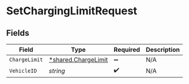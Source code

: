 # SetChargingLimitRequest


## Fields

| Field                                                            | Type                                                             | Required                                                         | Description                                                      |
| ---------------------------------------------------------------- | ---------------------------------------------------------------- | ---------------------------------------------------------------- | ---------------------------------------------------------------- |
| `ChargeLimit`                                                    | [*shared.ChargeLimit](../../../pkg/models/shared/chargelimit.md) | :heavy_minus_sign:                                               | N/A                                                              |
| `VehicleID`                                                      | *string*                                                         | :heavy_check_mark:                                               | N/A                                                              |
